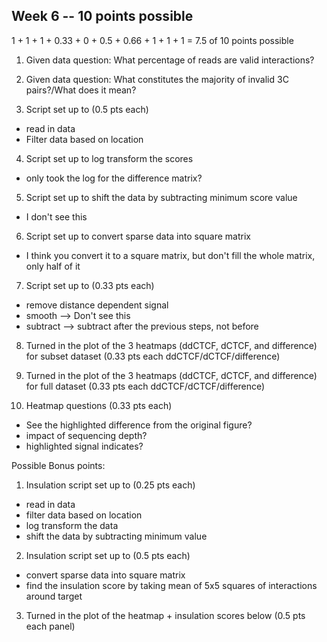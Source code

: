 ## Week 6 -- 10 points possible

1 + 1 + 1 + 0.33 + 0 + 0.5 + 0.66 + 1 + 1 + 1 = 7.5 of 10 points possible

1. Given data question: What percentage of reads are valid interactions?

2. Given data question: What constitutes the majority of invalid 3C pairs?/What does it mean?

3. Script set up to (0.5 pts each)

  * read in data  
  * Filter data based on location  

4. Script set up to log transform the scores

* only took the log for the difference matrix?

5. Script set up to shift the data by subtracting minimum score value

* I don't see this

6. Script set up to convert sparse data into square matrix

* I think you convert it to a square matrix, but don't fill the whole matrix, only half of it

7. Script set up to (0.33 pts each)

  * remove distance dependent signal
  * smooth --> Don't see this
  * subtract --> subtract after the previous steps, not before

8. Turned in the plot of the 3 heatmaps (ddCTCF, dCTCF, and difference) for subset dataset (0.33 pts each ddCTCF/dCTCF/difference)

9. Turned in the plot of the 3 heatmaps (ddCTCF, dCTCF, and difference) for full dataset (0.33 pts each ddCTCF/dCTCF/difference)

10. Heatmap questions (0.33 pts each)

  * See the highlighted difference from the original figure?
  * impact of sequencing depth?
  * highlighted signal indicates?

Possible Bonus points:

1. Insulation script set up to (0.25 pts each)

  * read in data
  * filter data based on location
  * log transform the data
  * shift the data by subtracting minimum value

2. Insulation script set up to (0.5 pts each)

  * convert sparse data into square matrix
  * find the insulation score by taking mean of 5x5 squares of interactions around target

3. Turned in the plot of the heatmap + insulation scores below (0.5 pts each panel)
